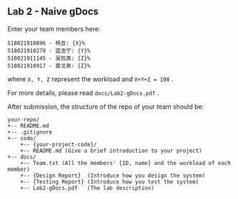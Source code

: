 ## Lab 2 - Naive gDocs

Enter your team members here:

```
518021910896 - 杨亘: {X}%
518021910270 - 蓝浩宁: {Y}%
518021911145 - 吴侃真: {Z}%
518021910917 - 莫戈泉: {Z}%
```

where `X, Y, Z` represent the workload and  `X+Y+Z = 100` .

For more details, please read `docs/Lab2-gDocs.pdf` .

After submission, the structure of the repo of your team should be:

```text
your-repo/
+-- README.md
+-- .gitignore
+-- code/
    +-- {your-project-code}/
    +-- README.md (Give a brief introduction to your project)
+-- docs/
    +-- Team.txt (All the members' {ID, name} and the workload of each member)
    +-- {Design Report}  (Introduce how you design the system)
    +-- {Testing Report} (Introduce how you test the system)
    +-- Lab2-gDocs.pdf   (The lab description)
```

